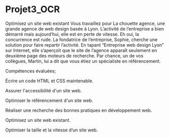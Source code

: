# Projet3_OCR
Optimisez un site web existant
Vous travaillez pour La chouette agence, une grande agence de web design basée à Lyon.
L’activité de l’entreprise a bien démarré mais aujourd’hui, elle est en perte de vitesse. Eh oui, la
concurrence est rude. La fondatrice de l’entreprise, Sophie, cherche une solution pour faire
repartir l’activité. En tapant “Entreprise web design Lyon” sur Internet, elle s’aperçoit que le site
de l’agence apparaît seulement en deuxième page des moteurs de recherche. Par chance, un
de vos collègues, Martin, lui a dit que vous étiez un spécialiste en référencement.

Compétences évaluées;

Écrire un code HTML et CSS maintenable.

Assurer l'accessibilité d'un site web.

Optimiser le référencement d'un site web.

Réaliser une recherche des bonnes pratiques en développement web.

Optimisez un site web existant.

Optimiser la taille et la vitesse d’un site web.

